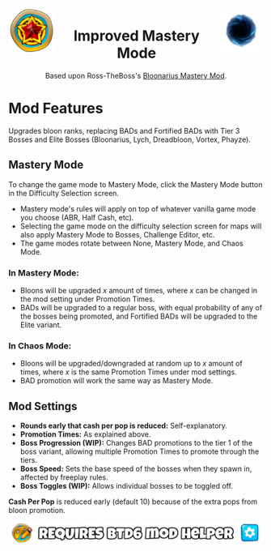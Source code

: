 <a href="https://github.com/accfs3211/Improved-Mastery-Model">
    <img align="left" alt="Icon" height="90" src="MasteryModeButton.png">
    <img align="right" alt="Icon1" height="90" src="ChaosModeButton.png">
</a>

<h1 align="center">Improved Mastery Mode</h1>
<p align="center">Based upon Ross-TheBoss's <a href="https://github.com/Ross-TheBoss/bloonarius-mastery-mode"> Bloonarius Mastery Mod</a>.</p>

<h1>Mod Features</h1>

<p>Upgrades bloon ranks, replacing BADs and Fortified BADs with Tier 3 Bosses and Elite Bosses (Bloonarius, Lych, Dreadbloon, Vortex, Phayze).</p>

<h2>Mastery Mode</h2>

<p>To change the game mode to Mastery Mode, click the Mastery Mode button in the Difficulty Selection screen.</p>

<ul>
  <li>Mastery mode's rules will apply on top of whatever vanilla game mode you choose (ABR, Half Cash, etc).</li>
  <li>Selecting the game mode on the difficulty selection screen for maps will also apply Mastery Mode to Bosses, Challenge Editor, etc.</li>
  <li>The game modes rotate between None, Mastery Mode, and Chaos Mode.</li>
</ul>

<h3>In Mastery Mode:</h3>
<ul>
  <li>Bloons will be upgraded <i>x</i> amount of times, where <i>x</i> can be changed in the mod setting under Promotion Times.</li>
  <li>BADs will be upgraded to a regular boss, with equal probability of any of the bosses being promoted, and Fortified BADs will be upgraded to the Elite variant.</li>
</ul>

<h3>In Chaos Mode:</h3>
<ul>
  <li>Bloons will be upgraded/downgraded at random up to <i>x</i> amount of times, where <i>x</i> is the same Promotion Times under mod settings.</li>
  <li>BAD promotion will work the same way as Mastery Mode.</li>
</ul>

<h2>Mod Settings</h2>
<ul>
  <li><strong>Rounds early that cash per pop is reduced:</strong> Self-explanatory.</li>
  <li><strong>Promotion Times:</strong> As explained above.</li>
  <li><strong>Boss Progression (WIP):</strong> Changes BAD promotions to the tier 1 of the boss variant, allowing multiple Promotion Times to promote through the tiers.</li>
  <li><strong>Boss Speed:</strong> Sets the base speed of the bosses when they spawn in, affected by freeplay rules.</li>
  <li><strong>Boss Toggles (WIP):</strong> Allows individual bosses to be toggled off.</li>
</ul>

<p><strong>Cash Per Pop</strong> is reduced early (default 10) because of the extra pops from bloon promotion.</p>


[![Requires BTD6 Mod Helper](https://raw.githubusercontent.com/gurrenm3/BTD-Mod-Helper/master/banner.png)](https://github.com/gurrenm3/BTD-Mod-Helper#readme)